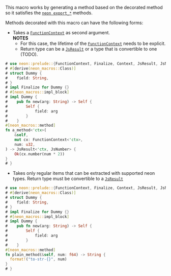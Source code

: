 This macro works by generating a method based on the decorated method so it
satisfies the [`neon export_*`](neon::prelude::ModuleContext) methods.

Methods decorated with this macro can have the following forms:

- Takes a [`FunctionContext`](neon::prelude::FunctionContext) as second argument.\
  **NOTES**
  - For this case, the lifetime of the [`FunctionContext`](neon::prelude::FunctionContext)
    needs to be explicit.
  - Return type can be a [`JsResult`](neon::prelude::JsResult) or a type that is
    convertible to one (TODO).

```rust
# use neon::prelude::{FunctionContext, Finalize, Context, JsResult, JsNumber};
# #[derive(neon_macros::Class)]
# struct Dummy {
#    field: String,
# }
# impl Finalize for Dummy {}
# #[neon_macros::impl_block]
# impl Dummy {
#    pub fn new(arg: String) -> Self {
#        Self {
#            field: arg
#        }
#    }
#[neon_macros::method]
fn a_method<'ctx>(
    &self,
    mut cx: FunctionContext<'ctx>,
    num: u32,
) -> JsResult<'ctx, JsNumber> {
    Ok(cx.number(num * 2))
}
# }
```

- Takes only regular items that can be extracted with supported neon types.
  Return type must be convertible to a [`JsResult`](neon::prelude::JsResult)

```rust
# use neon::prelude::{FunctionContext, Finalize, Context, JsResult, JsNumber};
# #[derive(neon_macros::Class)]
# struct Dummy {
#    field: String,
# }
# impl Finalize for Dummy {}
# #[neon_macros::impl_block]
# impl Dummy {
#    pub fn new(arg: String) -> Self {
#        Self {
#            field: arg
#        }
#    }
#[neon_macros::method]
fn plain_method(&self, num: f64) -> String {
  format!("to-str-{}", num)
}
# }
```

